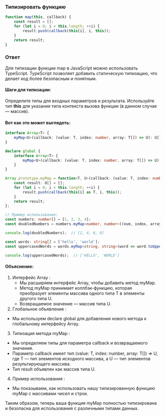 ### Типизировать функцию

```js
function map(this, callback) {
    const result = [];
    for (let i = 0; i < this.length; ++i) {
        result.push(callback(this[i], i, this));
    }
    return result;
}
```

### Ответ

Для типизации функции map в JavaScript можно использовать TypeScript. TypeScript позволяет добавить статическую типизацию, что делает код более безопасным и понятным.

#### Шаги для типизации:

Определите типы для входных параметров и результата.
Используйте тип **this** для указания типа контекста вызова функции (в данном случае — массив).

#### Вот как это может выглядеть:
```ts
interface Array<T> {
    myMap<U>(callback: (value: T, index: number, array: T[]) => U): U[];
}

declare global {
    interface Array<T> {
        myMap<U>(callback: (value: T, index: number, array: T[]) => U): U[];
    }
}

Array.prototype.myMap = function<T, U>(callback: (value: T, index: number, array: T[]) => U): U[] {
    const result: U[] = [];
    for (let i = 0; i < this.length; ++i) {
        result.push(callback(this[i] as T, i, this));
    }
    return result;
};

// Пример использования:
const numbers: number[] = [1, 2, 3, 4];
const doubledNumbers = numbers.myMap<number, number>((num, index, array) => num * 2);

console.log(doubledNumbers);  // [2, 4, 6, 8]

const words: string[] = ['hello', 'world'];
const uppercasedWords = words.myMap<string, string>(word => word.toUpperCase());

console.log(uppercasedWords);  // ['HELLO', 'WORLD']
```

#### Объяснение:

1. Интерфейс Array :
    - Мы расширяем интерфейс Array, чтобы добавить метод myMap.
    - Метод myMap принимает коллбэк-функцию, которая преобразует элементы массива одного типа T в элементы другого типа U.
    - Возвращаемое значение — массив типа U.
2. Глобальное объявление :
- Мы используем declare global для добавления нового метода к глобальному интерфейсу Array.
3. Типизация метода myMap :
- Мы определяем типы для параметра callback и возвращаемого значения.
- Параметр callback имеет тип (value: T, index: number, array: T[]) => U, где T — тип элементов исходного массива, а U — тип элементов результирующего массива.
- Тип result объявлен как массив типа U.
4. Пример использования :
- Мы показываем, как использовать нашу типизированную функцию myMap с массивами чисел и строк.

Таким образом, теперь ваша функция myMap полностью типизирована и безопасна для использования с различными типами данных.